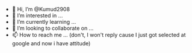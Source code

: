 - 👋 Hi, I’m @Kumud2908
- 👀 I’m interested in ...
- 🌱 I’m currently learning ...
- 💞️ I’m looking to collaborate on ...
- 📫 How to reach me ... (don't, I won't reply cause I just got selected at google and now i have attitude)

<!---
Kumud2908/Kumud2908 is a ✨ special ✨ repository because its `README.md` (this file) appears on your GitHub profile.
You can click the Preview link to take a look at your changes.
--->
